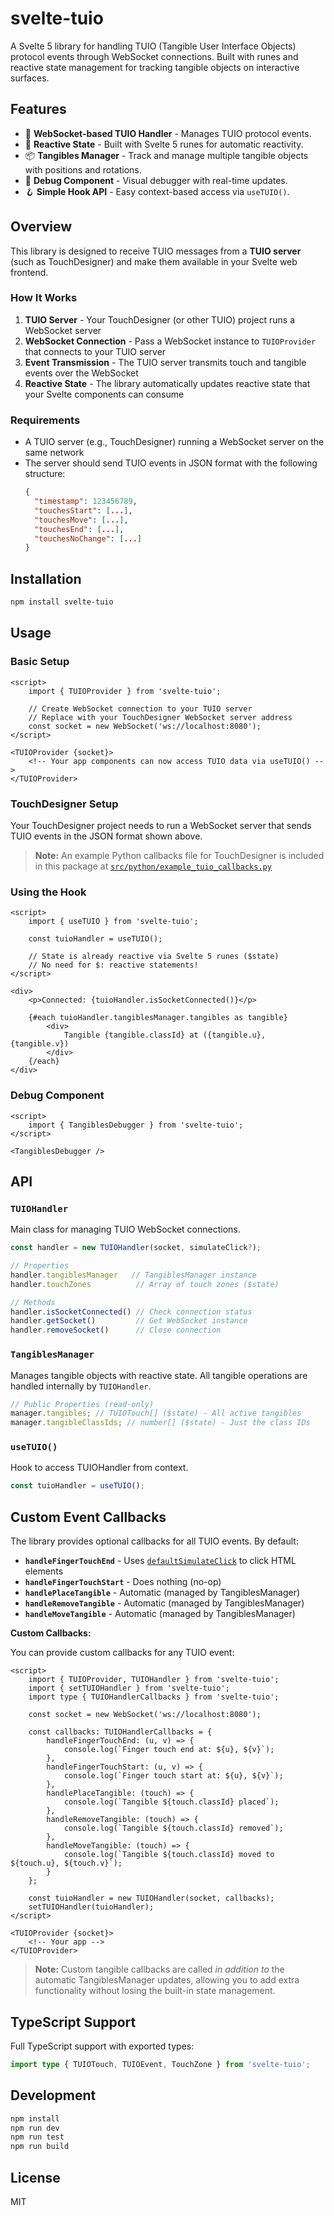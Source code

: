 # svelte-tuio

A Svelte 5 library for handling TUIO (Tangible User Interface Objects) protocol events through WebSocket connections. Built with runes and reactive state management for tracking tangible objects on interactive surfaces.

## Features

- 🎯 **WebSocket-based TUIO Handler** - Manages TUIO protocol events.
- 🔄 **Reactive State** - Built with Svelte 5 runes for automatic reactivity.
- 📦 **Tangibles Manager** - Track and manage multiple tangible objects with positions and rotations.
- 🎨 **Debug Component** - Visual debugger with real-time updates.
- 🪝 **Simple Hook API** - Easy context-based access via `useTUIO()`.

## Overview

This library is designed to receive TUIO messages from a **TUIO server** (such as TouchDesigner) and make them available in your Svelte web frontend.

### How It Works

1. **TUIO Server** - Your TouchDesigner (or other TUIO) project runs a WebSocket server
2. **WebSocket Connection** - Pass a WebSocket instance to `TUIOProvider` that connects to your TUIO server
3. **Event Transmission** - The TUIO server transmits touch and tangible events over the WebSocket
4. **Reactive State** - The library automatically updates reactive state that your Svelte components can consume

### Requirements

- A TUIO server (e.g., TouchDesigner) running a WebSocket server on the same network
- The server should send TUIO events in JSON format with the following structure:
  ```json
  {
    "timestamp": 123456789,
    "touchesStart": [...],
    "touchesMove": [...],
    "touchesEnd": [...],
    "touchesNoChange": [...]
  }
  ```

## Installation

```bash
npm install svelte-tuio
```

## Usage

### Basic Setup

```svelte
<script>
	import { TUIOProvider } from 'svelte-tuio';

	// Create WebSocket connection to your TUIO server
	// Replace with your TouchDesigner WebSocket server address
	const socket = new WebSocket('ws://localhost:8080');
</script>

<TUIOProvider {socket}>
	<!-- Your app components can now access TUIO data via useTUIO() -->
</TUIOProvider>
```

### TouchDesigner Setup

Your TouchDesigner project needs to run a WebSocket server that sends TUIO events in the JSON format shown above.

> **Note:** An example Python callbacks file for TouchDesigner is included in this package at [`src/python/example_tuio_callbacks.py`](https://github.com/monomango-jamie/svelte-tuio/blob/main/src/python/example_tuio_callbacks.py)

### Using the Hook

```svelte
<script>
	import { useTUIO } from 'svelte-tuio';

	const tuioHandler = useTUIO();

	// State is already reactive via Svelte 5 runes ($state)
	// No need for $: reactive statements!
</script>

<div>
	<p>Connected: {tuioHandler.isSocketConnected()}</p>

	{#each tuioHandler.tangiblesManager.tangibles as tangible}
		<div>
			Tangible {tangible.classId} at ({tangible.u}, {tangible.v})
		</div>
	{/each}
</div>
```

### Debug Component

```svelte
<script>
	import { TangiblesDebugger } from 'svelte-tuio';
</script>

<TangiblesDebugger />
```

## API

### `TUIOHandler`

Main class for managing TUIO WebSocket connections.

```typescript
const handler = new TUIOHandler(socket, simulateClick?);

// Properties
handler.tangiblesManager   // TangiblesManager instance
handler.touchZones          // Array of touch zones ($state)

// Methods
handler.isSocketConnected() // Check connection status
handler.getSocket()         // Get WebSocket instance
handler.removeSocket()      // Close connection
```

### `TangiblesManager`

Manages tangible objects with reactive state. All tangible operations are handled internally by `TUIOHandler`.

```typescript
// Public Properties (read-only)
manager.tangibles; // TUIOTouch[] ($state) - All active tangibles
manager.tangibleClassIds; // number[] ($state) - Just the class IDs
```

### `useTUIO()`

Hook to access TUIOHandler from context.

```typescript
const tuioHandler = useTUIO();
```

## Custom Event Callbacks

The library provides optional callbacks for all TUIO events. By default:

- **`handleFingerTouchEnd`** - Uses [`defaultSimulateClick`](https://github.com/monomango-jamie/svelte-tuio/blob/main/src/lib/tuio-provider/defaultSimulateClick.ts) to click HTML elements
- **`handleFingerTouchStart`** - Does nothing (no-op)
- **`handlePlaceTangible`** - Automatic (managed by TangiblesManager)
- **`handleRemoveTangible`** - Automatic (managed by TangiblesManager)
- **`handleMoveTangible`** - Automatic (managed by TangiblesManager)

**Custom Callbacks:**

You can provide custom callbacks for any TUIO event:

```svelte
<script>
	import { TUIOProvider, TUIOHandler } from 'svelte-tuio';
	import { setTUIOHandler } from 'svelte-tuio';
	import type { TUIOHandlerCallbacks } from 'svelte-tuio';

	const socket = new WebSocket('ws://localhost:8080');

	const callbacks: TUIOHandlerCallbacks = {
		handleFingerTouchEnd: (u, v) => {
			console.log(`Finger touch end at: ${u}, ${v}`);
		},
		handleFingerTouchStart: (u, v) => {
			console.log(`Finger touch start at: ${u}, ${v}`);
		},
		handlePlaceTangible: (touch) => {
			console.log(`Tangible ${touch.classId} placed`);
		},
		handleRemoveTangible: (touch) => {
			console.log(`Tangible ${touch.classId} removed`);
		},
		handleMoveTangible: (touch) => {
			console.log(`Tangible ${touch.classId} moved to ${touch.u}, ${touch.v}`);
		}
	};

	const tuioHandler = new TUIOHandler(socket, callbacks);
	setTUIOHandler(tuioHandler);
</script>

<TUIOProvider {socket}>
	<!-- Your app -->
</TUIOProvider>
```

> **Note:** Custom tangible callbacks are called _in addition to_ the automatic TangiblesManager updates, allowing you to add extra functionality without losing the built-in state management.

## TypeScript Support

Full TypeScript support with exported types:

```typescript
import type { TUIOTouch, TUIOEvent, TouchZone } from 'svelte-tuio';
```

## Development

```bash
npm install
npm run dev
npm run test
npm run build
```

## License

MIT
